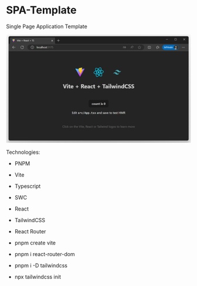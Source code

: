 # SPA-Template
Single Page Application Template 

![Image](./Docs/Preview.jpg)

Technologies:
- PNPM 
- Vite 
- Typescript
- SWC
- React
- TailwindCSS
- React Router


- pnpm create vite
- pnpm i react-router-dom
- pnpm i -D tailwindcss
- npx tailwindcss init